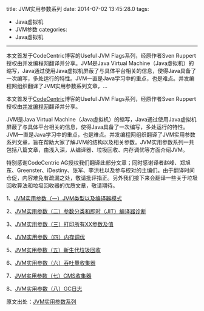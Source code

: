 title: JVM实用参数系列
date: 2014-07-02 13:45:28.0
tags:
- Java虚拟机
- JVM参数
categories:
- Java虚拟机

---

本文首发于CodeCentric博客的Useful JVM Flags系列，经原作者Sven Ruppert授权由并发编程网翻译并分享。JVM是Java Virtual Machine（Java虚拟机）的缩写，Java通过使用Java虚拟机屏蔽了与具体平台相关的信息，使得Java具备了一次编写，多处运行的特性。JVM一直是Java学习中的重点，也是难点。并发编程网组织翻译了JVM实用参数系列文章，...

<!-- more -->

本文首发于[CodeCentric][]博客的Useful JVM Flags系列，经原作者Sven Ruppert授权由[并发编程网][Link 1]翻译并分享。

JVM是Java Virtual Machine（Java虚拟机）的缩写，Java通过使用Java虚拟机屏蔽了与具体平台相关的信息，使得Java具备了一次编写，多处运行的特性。JVM一直是Java学习中的重点，也是难点。并发编程网组织翻译了JVM实用参数系列文章，旨在帮助大家了解JVM的结构以及相关参数。JVM实用参数系列一共包括八篇文章，由浅入深，从编译器、垃圾回收、内存调优等方面介绍JVM。  


特别感谢CodeCentric AG授权我们翻译此部分文章；同时感谢译者赵峰、郑旭东、Greenster、iDestiny、张军、李洪柱以及参与校对的主编们。由于翻译时间仓促，内容难免有疏漏之处，敬请批评指正。另外我们接下来会翻译一些关于垃圾回收算法和垃圾回收器的优质文章，敬请期待。

1、[JVM实用参数（一）JVM类型以及编译器模式][JVM_JVM]

2、[JVM实用参数（二）参数分类和即时（JIT）编译器诊断][JVM_JIT]

3、[JVM实用参数（三）打印所有XX参数及值][JVM_XX]

4、[JVM实用参数（四）内存调优][JVM]

5、[JVM实用参数（五）新生代垃圾回收][JVM 1]

6、[JVM实用参数（六）吞吐量收集器][JVM 2]

7、[JVM实用参数（七）CMS收集器][JVM_CMS]

8、[JVM实用参数（八）GC日志][JVM_GC]

  


原文出处：[JVM实用参数系列][JVM 3]


[CodeCentric]: https://blog.codecentric.de/en/
[Link 1]: http://ifeve.com/
[JVM_JVM]: http://ifeve.com/useful-jvm-flags-part-1-jvm-types-and-compiler-modes-2/
[JVM_JIT]: http://ifeve.com/useful-jvm-flags-part-2-flag/
[JVM_XX]: http://ifeve.com/useful-jvm-flags-part-3-printing-all-xx-flags-and-their-values/
[JVM]: http://ifeve.com/useful-jvm-flags-part-4-heap-tuning/
[JVM 1]: http://ifeve.com/useful-jvm-flags-part-5-young-generation-garbage-collection/
[JVM 2]: http://ifeve.com/useful-jvm-flags-part-6-throughput-collector/
[JVM_CMS]: http://ifeve.com/useful-jvm-flags-part-7-cms-collector/
[JVM_GC]: http://ifeve.com/useful-jvm-flags-part-8-gc-logging/
[JVM 3]: http://ifeve.com/useful-jvm-flags/
